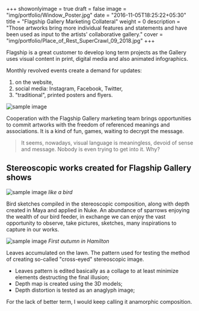 +++
showonlyimage = true
draft = false
image = "img/portfolio/Window_Poster.jpg"
date = "2016-11-05T18:25:22+05:30"
title = "Flagship Gallery Marketing Collateral"
weight = 0
description = "Those artworks bring more individual features and statements and have been used as input to the artists' collaborative gallery."
cover = "img/portfolio/Place_of_Rest_SuperCrawl_09_2018.jpg"
+++

Flagship is a great customer to develop long term projects as the Gallery uses visual content in print, digital media and also animated infographics.

<!--more-->
Monthly revolved events create a demand for updates:

1. on the website,
2. social media: Instagram, Facebook, Twitter,
3. "traditional", printed posters and flyers.


![sample image](/img/portfolio/flagship/Flagship-slider.jpg)


Cooperation with the Flagship Gallery marketing team brings opportunities to commit artworks with the freedom of referenced meanings and associations. It is a kind of fun, games, waiting to decrypt the message.

> It seems, nowadays, visual language is meaningless, devoid of sense and message. Nobody is even trying to get into it. Why?

## Stereoscopic works created for Flagship Gallery shows

![sample image](/img/portfolio/flagship/Birds_crossedeyel.jpg)
_like a bird_

Bird sketches compiled in the stereoscopic composition, along with depth created in Maya and applied in Nuke. An abundance of sparrows enjoying the wealth of our bird feeder, in exchange we can enjoy the vast opportunity to observe, take pictures, sketches, many inspirations to capture in our works.

![sample image](/img/portfolio/flagship/Leaves_crosseye.jpg)
_First autumn in Hamilton_

Leaves accumulated on the lawn. The pattern used for testing the method of creating so-called "cross-eyed" stereoscopic image.

* Leaves pattern is edited basically as a collage to at least minimize elements destructing the final illusion;
* Depth map is created using the 3D models;
* Depth distortion is tested as an anaglyph image;

For the lack of better term, I would keep calling it anamorphic composition.
